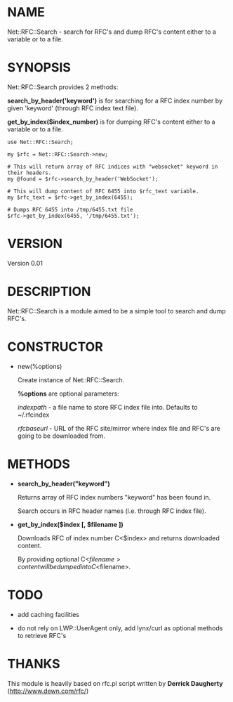 # NAME

Net::RFC::Search - search for RFC's and dump RFC's content either to a variable or to a file.

# SYNOPSIS

Net::RFC::Search provides 2 methods:

**search_by_header('keyword')** is for searching for a RFC index number by given 'keyword' (through RFC index text file).

**get_by_index($index_number)** is for dumping RFC's content either to a variable or to a file.

    use Net::RFC::Search;

    my $rfc = Net::RFC::Search->new;

    # This will return array of RFC indices with "websocket" keyword in their headers.
    my @found = $rfc->search_by_header('WebSocket');

    # This will dump content of RFC 6455 into $rfc_text variable.
    my $rfc_text = $rfc->get_by_index(6455);

    # Dumps RFC 6455 into /tmp/6455.txt file
    $rfc->get_by_index(6455, '/tmp/6455.txt'); 

# VERSION

Version 0.01

# DESCRIPTION

Net::RFC::Search is a module aimed to be a simple tool to search and dump RFC's.

# CONSTRUCTOR

- new(%options)

    Create instance of Net::RFC::Search.

    **%options** are optional parameters:

    *indexpath* - a file name to store RFC index file into. Defaults to ~/.rfcindex

    *rfcbaseurl* - URL of the RFC site/mirror where index file and RFC's are going to be downloaded from.

# METHODS

- **search_by_header("keyword")**

    Returns array of RFC index numbers "keyword" has been found in.

    Search occurs in RFC header names (i.e. through RFC index file).

- **get_by_index($index [, $filename ])**

    Downloads RFC of index number C<$index> and returns downloaded content.

    By providing optional C<$filename> content will be dumped into C<$filename>.

# TODO

- add caching facilities

- do not rely on LWP::UserAgent only, add lynx/curl as optional methods to retrieve RFC's

# THANKS

This module is heavily based on rfc.pl script written by **Derrick Daugherty** (http://www.dewn.com/rfc/)

